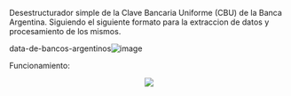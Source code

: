 Desestructurador simple de la Clave Bancaria Uniforme (CBU) de la Banca Argentina. Siguiendo el siguiente formato para la extraccion de datos y procesamiento de los mismos.

data-de-bancos-argentinos![image](https://user-images.githubusercontent.com/74429277/120089417-75fa4a80-c0d0-11eb-8123-b293d77e38e3.png)

Funcionamiento:
<p align="center">
  <img src="https://user-images.githubusercontent.com/74429277/120231743-73ab0400-c228-11eb-8884-9a6df8c92538.png">
</p>


